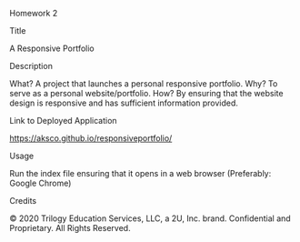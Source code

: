 Homework 2

Title

A Responsive Portfolio

Description

What? A project that launches a personal responsive portfolio. 
Why? To serve as a personal website/portfolio.
How? By ensuring that the website design is responsive and has sufficient information provided.

Link to Deployed Application

https://aksco.github.io/responsiveportfolio/

Usage

Run the index file ensuring that it opens in a web browser (Preferably: Google Chrome) 

Credits

© 2020 Trilogy Education Services, LLC, a 2U, Inc. brand. Confidential and Proprietary. All Rights Reserved.
